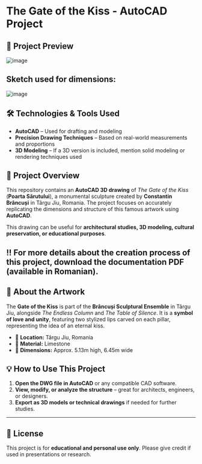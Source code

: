 # The Gate of the Kiss - AutoCAD Project  

## 📸 Project Preview  
![image](https://github.com/user-attachments/assets/919df732-1a62-4504-93db-48c7a4b39896)

## Sketch used for dimensions:
![image](https://github.com/user-attachments/assets/937fc587-294a-445b-aa71-595bac7a1d87)

## 🛠 Technologies & Tools Used  
- **AutoCAD** – Used for drafting and modeling  
- **Precision Drawing Techniques** – Based on real-world measurements and proportions  
- **3D Modeling** – If a 3D version is included, mention solid modeling or rendering techniques used  

## 📌 Project Overview  
This repository contains an **AutoCAD 3D drawing** of *The Gate of the Kiss* (**Poarta Sărutului**), a monumental sculpture created by **Constantin Brâncuși** in Târgu Jiu, Romania. The project focuses on accurately replicating the dimensions and structure of this famous artwork using **AutoCAD**.  

This drawing can be useful for **architectural studies, 3D modeling, cultural preservation, or educational purposes**.  

## !! For more details about the creation process of this project, download the documentation PDF (available in Romanian).

## 🎨 About the Artwork  
The **Gate of the Kiss** is part of the **Brâncuși Sculptural Ensemble** in Târgu Jiu, alongside *The Endless Column* and *The Table of Silence*. It is a **symbol of love and unity**, featuring two stylized lips carved on each pillar, representing the idea of an eternal kiss.  

- 📍 **Location:** Târgu Jiu, Romania  
- 🗿 **Material:** Limestone  
- 📏 **Dimensions:** Approx. 5.13m high, 6.45m wide  

## 💡 How to Use This Project  
1. **Open the DWG file in AutoCAD** or any compatible CAD software.  
2. **View, modify, or analyze the structure** – great for architects, engineers, or designers.  
3. **Export as 3D models or technical drawings** if needed for further studies.


---

## 📜 License  
This project is for **educational and personal use only**. Please give credit if used in presentations or research. 

